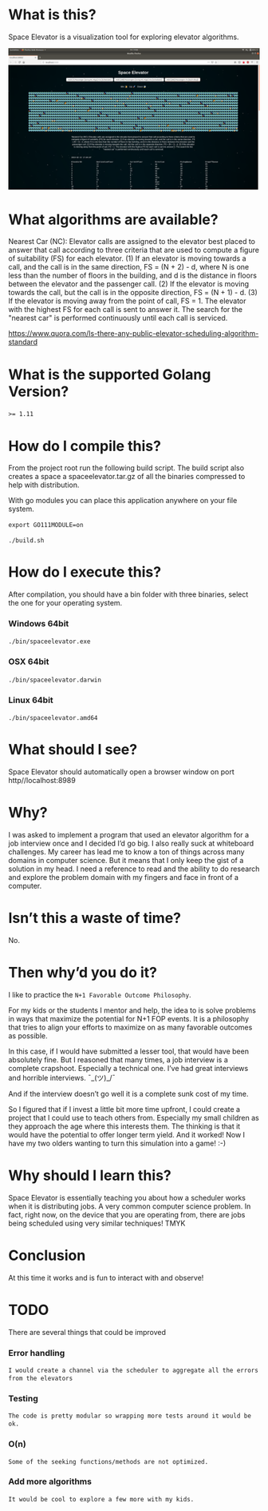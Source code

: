 # What is this?

Space Elevator is a visualization tool for exploring elevator algorithms.

![Alt text](https://raw.githubusercontent.com/jaredfolkins/spaceelevator/master/screenshot.png "Space Elevator Simulation")

# What algorithms are available?

Nearest Car (NC): Elevator calls are assigned to the elevator best placed to answer that call according to three criteria that are used to compute a figure of suitability (FS) for each elevator. (1) If an elevator is moving towards a call, and the call is in the same direction, FS = (N + 2) - d, where N is one less than the number of floors in the building, and d is the distance in floors between the elevator and the passenger call. (2) If the elevator is moving towards the call, but the call is in the opposite direction, FS = (N + 1) - d.  (3) If the elevator is moving away from the point of call, FS = 1. The elevator with the highest FS for each call is sent to answer it. The search for the "nearest car" is performed continuously until each call is serviced.

https://www.quora.com/Is-there-any-public-elevator-scheduling-algorithm-standard

# What is the supported Golang Version?

`>= 1.11`

# How do I compile this?

From the project root run the following build script. The build script also creates a space a spaceelevator.tar.gz of all the binaries compressed to help with distribution.

With go modules you can place this application anywhere on your file system.

`export GO111MODULE=on`

`./build.sh`

# How do I execute this?

After compilation, you should have a bin folder with three binaries, select the one for your operating system.

### Windows 64bit
`./bin/spaceelevator.exe`

### OSX 64bit

`./bin/spaceelevator.darwin`

### Linux 64bit

`./bin/spaceelevator.amd64`

# What should I see?

Space Elevator should automatically open a browser window on port http//localhost:8989

# Why?

I was asked to implement a program that used an elevator algorithm for a job interview once and I decided I’d go big. I also really suck at whiteboard challenges. My career has lead me to know a ton of things across many domains in computer science. But it means that I only keep the gist of a solution in my head. I need a reference to read and the ability to do research and explore the problem domain with my fingers and face in front of a computer.

# Isn’t this a waste of time?

No.

# Then why’d you do it?

I like to practice the `N+1 Favorable Outcome Philosophy`.

For my kids or the students I mentor and help, the idea to is solve problems in ways that maximize the potential for N+1 FOP events. It is a philosophy that tries to align your efforts to maximize on as many favorable outcomes as possible.

In this case, if I would have submitted a lesser tool, that would have been absolutely fine. But I reasoned that many times, a job interview is a complete crapshoot. Especially a technical one. I’ve had great interviews and horrible interviews. ¯\_(ツ)_/¯ 

And if the interview doesn’t go well it is a complete sunk cost of my time.

So I figured that if I invest a little bit more time upfront, I could create a project that I could use to teach others from. Especially my small children as they approach the age where this interests them. The thinking is that it would have the potential to offer longer term yield. And it worked! Now I have my two olders wanting to turn this simulation into a game! :-)

# Why should I learn this?

Space Elevator is essentially teaching you about how a scheduler works when it is distributing jobs. A very common computer science problem. In fact, right now, on the device that you are operating from, there are jobs being scheduled using very similar techniques! TMYK

# Conclusion

At this time it works and is fun to interact with and observe!

# TODO

There are several things that could be improved

### Error handling

	I would create a channel via the scheduler to aggregate all the errors from the elevators

### Testing

	The code is pretty modular so wrapping more tests around it would be ok.

### O(n)

	Some of the seeking functions/methods are not optimized.

### Add more algorithms

	It would be cool to explore a few more with my kids.


